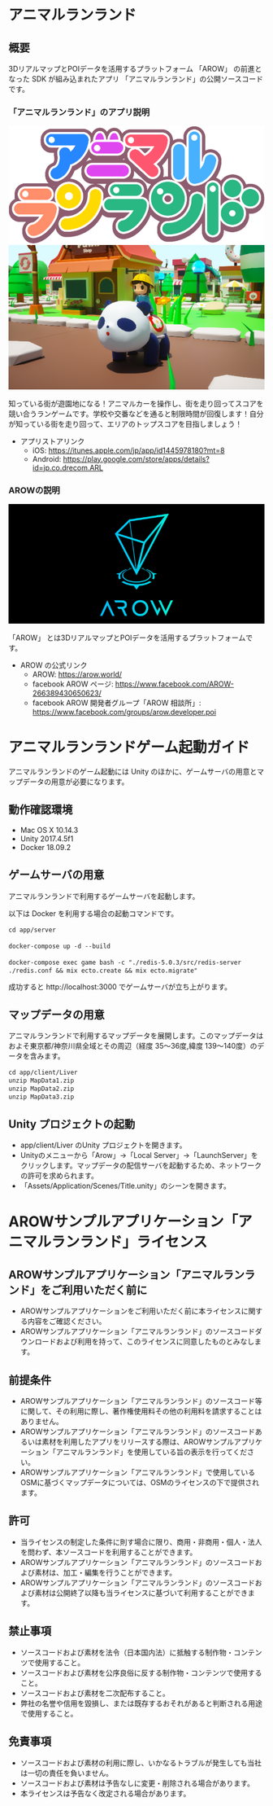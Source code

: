 # アニマルランランド

## 概要

3DリアルマップとPOIデータを活用するプラットフォーム 「AROW」 の前進となった SDK が組み込まれたアプリ
「アニマルランランド」の公開ソースコードです。

### 「アニマルランランド」のアプリ説明

![animal_runland_logo](README_images/animal_runland_logo.png)
![animal_runland_image](README_images/animal_runland_image.png)

知っている街が遊園地になる！アニマルカーを操作し、街を走り回ってスコアを競い合うランゲームです。学校や交番などを通ると制限時間が回復します！自分が知っている街を走り回って、エリアのトップスコアを目指しましょう！

- アプリストアリンク
  - iOS: https://itunes.apple.com/jp/app/id1445978180?mt=8
  - Android: https://play.google.com/store/apps/details?id=jp.co.drecom.ARL

### AROWの説明

![AROW_logo_black](README_images/AROW_logo_black.png)

「AROW」 とは3DリアルマップとPOIデータを活用するプラットフォームです。

- AROW の公式リンク
  - AROW: https://arow.world/
  - facebook AROW ページ: https://www.facebook.com/AROW-266389430650623/
  - facebook AROW 開発者グループ「AROW 相談所」: https://www.facebook.com/groups/arow.developer.poi


# アニマルランランドゲーム起動ガイド

アニマルランランドのゲーム起動には Unity のほかに、ゲームサーバの用意とマップデータの用意が必要になります。

## 動作確認環境

- Mac OS X 10.14.3
- Unity 2017.4.5f1
- Docker 18.09.2

## ゲームサーバの用意

アニマルランランドで利用するゲームサーバを起動します。

以下は Docker を利用する場合の起動コマンドです。

```
cd app/server

docker-compose up -d --build

docker-compose exec game bash -c "./redis-5.0.3/src/redis-server ./redis.conf && mix ecto.create && mix ecto.migrate"
```

成功すると http://localhost:3000 でゲームサーバが立ち上がります。

## マップデータの用意

アニマルランランドで利用するマップデータを展開します。このマップデータはおよそ東京都/神奈川県全域とその周辺（経度 35〜36度,緯度 139〜140度）のデータを含みます。

```
cd app/client/Liver
unzip MapData1.zip
unzip MapData2.zip
unzip MapData3.zip
```

## Unity プロジェクトの起動

- app/client/Liver のUnity プロジェクトを開きます。
- Unityのメニューから「Arow」→「Local Server」→「LaunchServer」をクリックします。マップデータの配信サーバを起動するため、ネットワークの許可を求められます。
- 「Assets/Application/Scenes/Title.unity」のシーンを開きます。


# AROWサンプルアプリケーション「アニマルランランド」ライセンス

## AROWサンプルアプリケーション「アニマルランランド」をご利用いただく前に

- AROWサンプルアプリケーションをご利用いただく前に本ライセンスに関する内容をご確認ください。
- AROWサンプルアプリケーション「アニマルランランド」のソースコードダウンロードおよび利用を持って、このライセンスに同意したものとみなします。


## 前提条件

- AROWサンプルアプリケーション「アニマルランランド」のソースコード等に関して、その利用に際し、著作権使用料その他の利用料を請求することはありません。
- AROWサンプルアプリケーション「アニマルランランド」のソースコードあるいは素材を利用したアプリをリリースする際は、AROWサンプルアプリケーション「アニマルランランド」を使用している旨の表示を行ってください。
- AROWサンプルアプリケーション「アニマルランランド」で使用しているOSMに基づくマップデータについては、OSMのライセンスの下で提供されます。


## 許可

- 当ライセンスの制定した条件に則す場合に限り、商用・非商用・個人・法人を問わず、本ソースコードを利用することができます。
- AROWサンプルアプリケーション「アニマルランランド」のソースコードおよび素材は、加工・編集を行うことができます。
- AROWサンプルアプリケーション「アニマルランランド」のソースコードおよび素材は公開終了以降も当ライセンスに基づいて利用することができます。


## 禁止事項
- ソースコードおよび素材を法令（日本国内法）に抵触する制作物・コンテンツで使用すること。
- ソースコードおよび素材を公序良俗に反する制作物・コンテンツで使用すること。
- ソースコードおよび素材を二次配布すること。
- 弊社の名誉や信用を毀損し、または既存するおそれがあると判断される用途で使用すること。

## 免責事項
- ソースコードおよび素材の利用に際し、いかなるトラブルが発生しても当社は一切の責任を負いません。
- ソースコードおよび素材は予告なしに変更・削除される場合があります。
- 本ライセンスは予告なく改定される場合があります。


